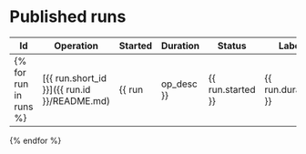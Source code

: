 # Published runs

| Id | Operation | Started | Duration | Status | Label |
| -- | --------- | ------- | -------- | ------ | ----- |
{% for run in runs %}| [{{ run.short_id }}]({{ run.id }}/README.md) | {{ run|op_desc }} | {{ run.started }} | {{ run.duration }} | {{ run.status }} | {{ run.label }} |
{% endfor %}
